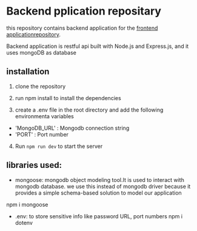 # Backend pplication repositary

this repository contains backend application for the  [frontend applicationrepository]().

Backend application is restful api built with Node.js and Express.js, and it uses mongoDB as database

## installation

1. clone the repository

2. run npm install to install the dependencies

3. create a .env file in the root directory and add the following environmenta variables
 - 'MongoDB_URL' : Mongodb connection string
 - 'PORT' : Port number

 4. Run `npm run dev` to start the server

## libraries used:
- mongoose: mongodb object modeling tool.It is used to interact with mongodb database.
we use this instead of mongodb driver because it provides a simple schema-based solution to model our application

npm i mongoose


- .env: to store sensitive info like password URL, port numbers
npm i dotenv